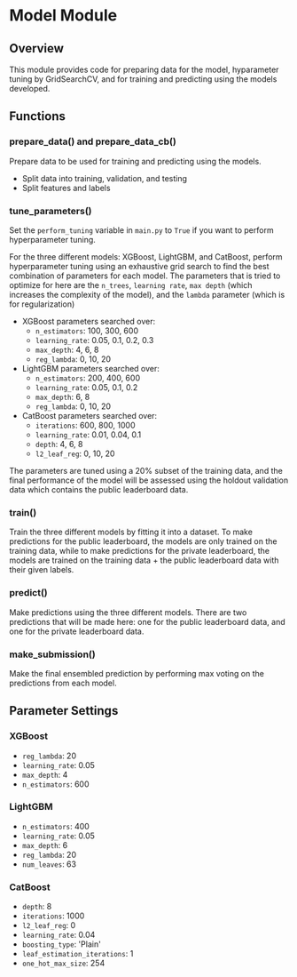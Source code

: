 # Model Module

## Overview
This module provides code for preparing data for the model, hyparameter tuning by GridSearchCV, and for training and predicting using the models developed.

## Functions

### prepare_data() and prepare_data_cb()
Prepare data to be used for training and predicting using the models.
- Split data into training, validation, and testing
- Split features and labels

### tune_parameters()
Set the ```perform_tuning``` variable in ```main.py``` to ```True``` if you want to perform hyperparameter tuning.

For the three different models: XGBoost, LightGBM, and CatBoost, perform hyperparameter tuning using an exhaustive grid search to find the best combination of parameters for each model. The parameters that is tried to optimize for here are the ```n_trees```, ```learning rate```, ```max depth``` (which increases the complexity of the model), and the ```lambda``` parameter (which is for regularization)

- XGBoost parameters searched over:
  - ```n_estimators```: 100, 300, 600
  - ```learning_rate```: 0.05, 0.1, 0.2, 0.3
  - ```max_depth```: 4, 6, 8
  - ```reg_lambda```: 0, 10, 20
- LightGBM parameters searched over:
  - ```n_estimators```: 200, 400, 600
  - ```learning_rate```: 0.05, 0.1, 0.2
  - ```max_depth```: 6, 8
  - ```reg_lambda```: 0, 10, 20
- CatBoost parameters searched over:
  - ```iterations```: 600, 800, 1000
  - ```learning_rate```: 0.01, 0.04, 0.1
  - ```depth```: 4, 6, 8
  - ```l2_leaf_reg```: 0, 10, 20

The parameters are tuned using a 20% subset of the training data, and the final performance of the model will be assessed using the holdout validation data which contains the public leaderboard data.

### train()
Train the three different models by fitting it into a dataset. To make predictions for the public leaderboard, the models are only trained on the training data, while to make predictions for the private leaderboard, the models are trained on the training data + the public leaderboard data with their given labels.

### predict()
Make predictions using the three different models. There are two predictions that will be made here: one for the public leaderboard data, and one for the private leaderboard data.

### make_submission()
Make the final ensembled prediction by performing max voting on the predictions from each model.

## Parameter Settings

### XGBoost
- ```reg_lambda```: 20
- ```learning_rate```: 0.05
- ```max_depth```: 4
- ```n_estimators```: 600

### LightGBM
- ```n_estimators```: 400
- ```learning_rate```: 0.05
- ```max_depth```: 6
- ```reg_lambda```: 20
- ```num_leaves```: 63

### CatBoost
- ```depth```: 8
- ```iterations```: 1000
- ```l2_leaf_reg```: 0
- ```learning_rate```: 0.04
- ```boosting_type```: 'Plain'
- ```leaf_estimation_iterations```: 1
- ```one_hot_max_size```: 254
